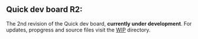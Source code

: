 Quick dev board R2:
-------------------
The 2nd revision of the Quick dev board, **currently under development**.
For updates, propgress and source files visit the [WIP](https://github.com/Mathiaszmrga/Quick_dev_board/tree/main/WIP) directory.